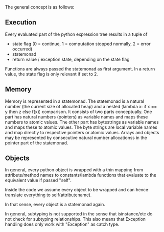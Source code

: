 The general concept is as follows:



## Execution

Every evaluated part of the python expression tree results in a tuple of
- state flag (0 = continue, 1 = computation stopped normally, 2 = error occurred)
- statemonad
- return value / exception state, depending on the state flag

Functions are always passed the statemonad as first argument.
In a return value, the state flag is only relevant if set to 2.

## Memory

Memory is represented in a statemonad.
The statemonad is a natural number (the current size of allocated heap) and a nested (lambda x: if x == y then z else f(x)) comparison.
It consists of two parts conceptually.
One part has natural numbers (pointers) as variable names and maps these numbers to atomic values.
The other part has bytestrings as variable names and maps these to atomic values.
The byte strings are local variable names and map directly to respective pointers or atomic values.
Arrays and objects may be represented by consecutive natural number allocationss in the pointer part of the statemonad.

## Objects

In general, every python object is wrapped with a thin mapping from attribute/method names to
constants/lambda functions that evaluate to the equivalent value if passed "self".

Inside the code we assume every object to be wrapped and can hence translate everything to self(attributename).

In that sense, every object is a statemonad again.

In general, subtyping is not supported in the sense that isinstance/etc do not check for subtyping relationships.
This also means that Exception handling does only work with "Exception" as catch type.
